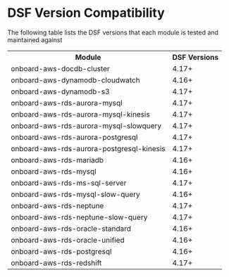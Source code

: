 # DSF Version Compatibility

The following table lists the DSF versions that each module is tested and maintained against
<table>
  <tr>
   <th>Module</th>
   <th>DSF Versions</th>
  </tr>

   <tr>
      <td>onboard-aws-docdb-cluster</td>
      <td>4.17+</td>
   </tr>
   <tr>
      <td>onboard-aws-dynamodb-cloudwatch</td>
      <td>4.16+</td>
   </tr>
   <tr>
      <td>onboard-aws-dynamodb-s3</td>
      <td>4.17+</td>
   </tr>
   <tr>
      <td>onboard-aws-rds-aurora-mysql</td>
      <td>4.17+</td>
   </tr>
      <tr>
      <td>onboard-aws-rds-aurora-mysql-kinesis</td>
      <td>4.17+</td>
   </tr>
      <tr>
      <td>onboard-aws-rds-aurora-mysql-slowquery</td>
      <td>4.17+</td>
   </tr>
      <tr>
      <td>onboard-aws-rds-aurora-postgresql</td>
      <td>4.17+</td>
   </tr>
      <tr>
      <td>onboard-aws-rds-aurora-postgresql-kinesis</td>
      <td>4.17+</td>
   </tr>
   <tr>
      <td>onboard-aws-rds-mariadb</td>
      <td>4.16+</td>
   </tr>
   <tr>
      <td>onboard-aws-rds-mysql</td>
      <td>4.16+</td>
   </tr>
      <tr>
      <td>onboard-aws-rds-ms-sql-server</td>
      <td>4.17+</td>
   </tr>
   <tr>
      <td>onboard-aws-rds-mysql-slow-query</td>
      <td>4.16+</td>
   </tr>
      <tr>
      <td>onboard-aws-rds-neptune</td>
      <td>4.17+</td>
   </tr>
   <tr>
      <td>onboard-aws-rds-neptune-slow-query</td>
      <td>4.17+</td>
   </tr>
   <tr>
      <td>onboard-aws-rds-oracle-standard</td>
      <td>4.16+</td>
   </tr>
   <tr>
      <td>onboard-aws-rds-oracle-unified</td>
      <td>4.16+</td>
   </tr>
   <tr>
      <td>onboard-aws-rds-postgresql</td>
      <td>4.16+</td>
   </tr>
   <tr>
      <td>onboard-aws-rds-redshift</td>
      <td>4.17+</td>
   </tr>

</table>